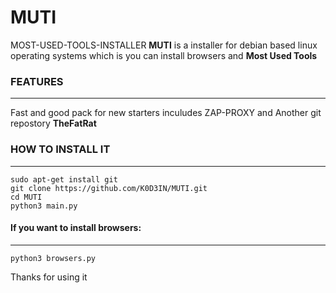 # MUTI
MOST-USED-TOOLS-INSTALLER
**MUTI** is a installer for debian based linux operating systems which is you can install browsers and **Most Used Tools** 

### FEATURES
---
Fast and good pack for new starters inculudes ZAP-PROXY and Another git repostory **TheFatRat**

### HOW TO INSTALL IT
---
```
sudo apt-get install git
git clone https://github.com/K0D3IN/MUTI.git
cd MUTI
python3 main.py
```
#### If you want to install browsers:
---
```
python3 browsers.py
```

Thanks for using it
